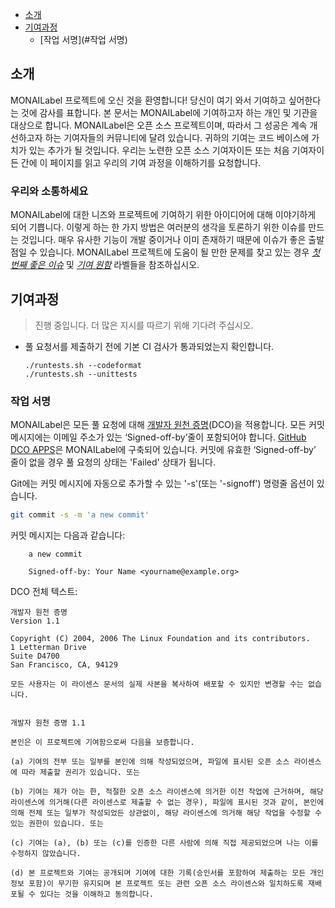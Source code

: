 - [소개](#소개)
- [기여과정](#기여과정)
  * [작업 서명](#작업 서명)

## 소개

MONAILabel 프로젝트에 오신 것을 환영합니다! 당신이 여기 와서 기여하고 싶어한다는 것에 감사를 표합니다. 본 문서는 MONAILabel에 기여하고자 하는 개인 및 기관을 대상으로 합니다. MONAILabel은 오픈 소스 프로젝트이며, 따라서 그 성공은 계속 개선하고자 하는 기여자들의 커뮤니티에 달려 있습니다. 귀하의 기여는 코드 베이스에 가치가 있는 추가가 될 것입니다. 우리는 노련한 오픈 소스 기여자이든 또는 처음 기여자이든 간에 이 페이지를 읽고 우리의 기여 과정을 이해하기를 요청합니다.

### 우리와 소통하세요

MONAILabel에 대한 니즈와 프로젝트에 기여하기 위한 아이디어에 대해 이야기하게 되어 기쁩니다. 이렇게 하는 한 가지 방법은 여러분의 생각을 토론하기 위한 이슈를 만드는 것입니다. 매우 유사한 기능이 개발 중이거나 이미 존재하기 때문에 이슈가 좋은 출발점일 수 있습니다. MONAILabel 프로젝트에 도움이 될 만한 문제를 찾고 있는 경우 [*첫 번째 좋은 이슈*](https://github.com/Project-MONAI/MONAILabel/labels/good%20first%20issue) 및 [*기여 원함*](https://github.com/Project-MONAI/MONAILabel/labels/Contribution%20wanted) 라벨들을 참조하십시오.

## 기여과정

>진행 중입니다.  더 많은 지시를 따르기 위해 기다려 주십시오.

  - 풀 요청서를 제출하기 전에 기본 CI 검사가 통과되었는지 확인합니다.
    ```
    ./runtests.sh --codeformat
    ./runtests.sh --unittests
    ```

### 작업 서명
MONAILabel은 모든 풀 요청에 대해 [개발자 원천 증명](https://developercertificate.org/)(DCO)을 적용합니다.
모든 커밋 메시지에는 이메일 주소가 있는 ‘Signed-off-by’줄이 포함되어야 합니다. [GitHub DCO APPS](https://github.com/apps/dco)은 MONAILabel에 구축되어 있습니다. 커밋에 유효한 ‘Signed-off-by’ 줄이 없을 경우 풀 요청의 상태는 'Failed' 상태가 됩니다.

Git에는 커밋 메시지에 자동으로 추가할 수 있는 '-s'(또는 '-signoff') 명령줄 옵션이 있습니다.
```bash
git commit -s -m 'a new commit'
```
커밋 메시지는 다음과 같습니다: 
```
    a new commit

    Signed-off-by: Your Name <yourname@example.org>
```
DCO 전체 텍스트:
```
개발자 원천 증명
Version 1.1

Copyright (C) 2004, 2006 The Linux Foundation and its contributors.
1 Letterman Drive
Suite D4700
San Francisco, CA, 94129

모든 사용자는 이 라이센스 문서의 실제 사본을 복사하여 배포할 수 있지만 변경할 수는 없습니다.


개발자 원천 증명 1.1

본인은 이 프로젝트에 기여함으로써 다음을 보증합니다.

(a) 기여의 전부 또는 일부를 본인에 의해 작성되었으며, 파일에 표시된 오픈 소스 라이센스에 따라 제출할 권리가 있습니다. 또는

(b) 기여는 제가 아는 한, 적절한 오픈 소스 라이센스에 의거한 이전 작업에 근거하며, 해당 라이센스에 의거해(다른 라이센스로 제출할 수 없는 경우), 파일에 표시된 것과 같이, 본인에 의해 전체 또는 일부가 작성되었든 상관없이, 해당 라이센스에 의거해 해당 작업을 수정할 수 있는 권한이 있습니다. 또는

(c) 기여는 (a), (b) 또는 (c)를 인증한 다른 사람에 의해 직접 제공되었으며 나는 이를 수정하지 않았습니다.

(d) 본 프로젝트와 기여는 공개되며 기여에 대한 기록(승인서를 포함하여 제출하는 모든 개인 정보 포함)이 무기한 유지되며 본 프로젝트 또는 관련 오픈 소스 라이센스와 일치하도록 재배포될 수 있다는 것을 이해하고 동의합니다.
```
